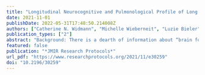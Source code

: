 ```yaml
---
title: "Longitudinal Neurocognitive and Pulmonological Profile of Long COVID-19: Protocol for the COVIMMUNE-Clin Study"
date: 2021-11-01
publishDate: 2022-05-31T17:48:50.214008Z
authors: ["Catherine N. Widmann", "Michelle Wieberneit", "Luzie Bieler", "Sarah Bernsen", "Robin Gräfenkämper", "Frederic Brosseron", "Carsten Schmeel", "Pawel Tacik", "Dirk Skowasch", "Alexander Radbruch", "Michael T. Heneka"]
publication_types: ["2"]
abstract: "Background: There is a dearth of information about “brain fog,” characterized by concentration, word-finding, or memory problems, which has been listed in the new World Health Organization provisional classification “U09.9 Post-COVID-19 Condition.” Moreover, the extent to which these symptoms may be associated with neurological, pulmonary, or psychiatric difficulties is unclear. Objective: This ongoing cohort study aims to carefully assess neurocognitive function in the context of the neurological, psychiatric, and pulmonary sequelae of SARS-CoV-2 infection among patients with asymptomatic/mild and severe cases of COVID-19 after remission, including actively recruited healthy controls. Methods: A total of 150 participants will be included in this pilot study. The cohort will comprise patients who tested positive for SARS-CoV-2 infection with either an asymptomatic course or a mild course defined as no symptoms except for olfactory and taste dysfunction (n=50), patients who tested positive for SARS-CoV-2 infection with a severe disease course (n=50), and a healthy control group (n=50) with similar age and sex distribution based on frequency matching. A comprehensive neuropsychological assessment will be performed comprising nuanced aspects of complex attention, including language, executive function, verbal and visual learning, and memory. Psychiatric, personality, social and lifestyle factors, sleep, and fatigue will be evaluated. Brain magnetic resonance imaging, neurological and physical assessment, and pulmonological and lung function examinations (including body plethysmography, diffusion capacity, clinical assessments, and questionnaires) will also be performed. Three visits are planned with comprehensive testing at the baseline and 12-month visits, along with brief neurological and neuropsychological examinations at the 6-month assessment. Blood-based biomarkers of neurodegeneration will be quantified at baseline and 12-month follow-up. Results: At the time of submission, the study had begun recruitment through telephone and in-person screenings. The first patient was enrolled in the study at the beginning of April 2021. Interim data analysis of baseline information is expected to be complete by December 2021 and study completion is expected at the end of December 2022. Preliminary group comparisons indicate worse word list learning, short- and long-delayed verbal recall, and verbal recognition in both patient cohorts compared with those of the healthy control group, adjusted for age and sex. Initial volumetric comparisons show smaller grey matter, frontal, and temporal brain volumes in both patient groups compared with those of healthy controls. These results are quite robust but are neither final nor placed in the needed context intended at study completion. Conclusions: To the best of our knowledge, this is the first study to include objective and comprehensive longitudinal analyses of neurocognitive sequelae of COVID-19 in an extreme group comparison stratified by disease severity with healthy controls actively recruited during the pandemic. Results from this study will contribute to the nascent literature on the prolonged effects of COVID-19 on neurocognitive performance via our coassessment of neuroradiological, neurological, pulmonary, psychiatric, and lifestyle factors. Trial Registration: International Clinical Trials Registry Platform DRKS00023806; https://trialsearch.who.int/Trial2.aspx?TrialID=DRKS00023806"
featured: false
publication: "*JMIR Research Protocols*"
url_pdf: "https://www.researchprotocols.org/2021/11/e30259"
doi: "10.2196/30259"
---
```


